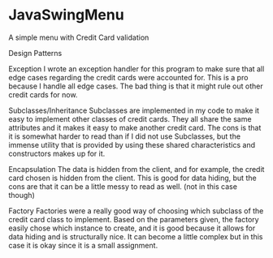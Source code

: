 # JavaSwingMenu
A simple menu with Credit Card validation


Design Patterns

Exception
I wrote an exception handler for this program to make sure that all edge cases regarding the credit cards were accounted for.
This is a pro because I handle all edge cases. The bad thing is that it might rule out other credit cards for now.

Subclasses/Inheritance
Subclasses are implemented in my code to make it easy to implement other classes of credit cards. They all share the same attributes
and it makes it easy to make another credit card. The cons is that it is somewhat harder to read than if I did not use Subclasses, 
but the immense utility that is provided by using these shared characteristics and constructors makes up for it.

Encapsulation
The data is hidden from the client, and for example, the credit card chosen is hidden from the client. This is good for data hiding, 
but the cons are that it can be a little messy to read as well. (not in this case though) 


Factory
Factories were a really good way of choosing which subclass of the credit card class to implement. Based on the parameters given, the
factory easily chose which instance to create, and it is good because it allows for data hiding and is structurally nice. It can become
a little complex but in this case it is okay since it is a small assignment. 
